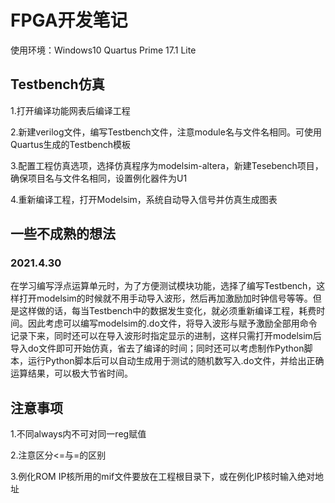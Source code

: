 # FPGA开发笔记

使用环境：Windows10 Quartus Prime 17.1 Lite

## Testbench仿真

1.打开编译功能网表后编译工程

2.新建verilog文件，编写Testbench文件，注意module名与文件名相同。可使用Quartus生成的Testbench模板

3.配置工程仿真选项，选择仿真程序为modelsim-altera，新建Tesebench项目，确保项目名与文件名相同，设置例化器件为U1

4.重新编译工程，打开Modelsim，系统自动导入信号并仿真生成图表

## 一些不成熟的想法

### 2021.4.30

在学习编写浮点运算单元时，为了方便测试模块功能，选择了编写Testbench，这样打开modelsim的时候就不用手动导入波形，然后再加激励加时钟信号等等。但是这样做的话，每当Testbench中的数据发生变化，就必须重新编译工程，耗费时间。因此考虑可以编写modelsim的.do文件，将导入波形与赋予激励全部用命令记录下来，同时还可以在导入波形时指定显示的进制，这样只需打开modelsim后导入do文件即可开始仿真，省去了编译的时间；同时还可以考虑制作Python脚本，运行Python脚本后可以自动生成用于测试的随机数写入.do文件，并给出正确运算结果，可以极大节省时间。

## 注意事项

1.不同always内不可对同一reg赋值

2.注意区分<=与=的区别

3.例化ROM IP核所用的mif文件要放在工程根目录下，或在例化IP核时输入绝对地址